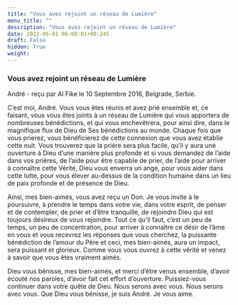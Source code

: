 ```yaml
---
title: "Vous avez rejoint un réseau de Lumière"
menu_title: ""
description: "Vous avez rejoint un réseau de Lumière"
date: 2022-06-01 06:00:01+00:245
draft: False
hidden: True
weight:
---
```

### Vous avez rejoint un réseau de Lumière

André - reçu par Al Fike le 10 Septembre 2016, Belgrade, Serbie.

C’est moi, André. Vous vous êtes réunis et avez prié ensemble et, ce faisant, vous vous êtes joints à un réseau de Lumière qui vous apportera de nombreuses bénédictions, et qui vous enchevêtrera, pour ainsi dire, dans le magnifique flux de Dieu de Ses bénédictions au monde. Chaque fois que vous prierez, vous bénéficierez de cette connexion que vous avez établie cette nuit. Vous trouverez que la prière sera plus facile, qu’il y aura une ouverture à Dieu d’une manière plus profonde et si vous demandez de l’aide dans vos prières, de l’aide pour être capable de prier, de l’aide pour arriver à connaître cette Vérité, Dieu vous enverra un ange, pour vous aider dans cette lutte, pour vous élever au-dessus de la condition humaine dans un lieu de paix profonde et de présence de Dieu.

Ainsi, mes bien-aimés, vous avez reçu un Don. Je vous invite à le poursuivre, à prendre le temps dans votre vie, dans votre esprit, de penser et de contempler, de prier et d’être tranquille, de rejoindre Dieu qui est toujours désireux de vous rejoindre. Tout ce qu’il faut, c’est un peu de temps, un peu de concentration, pour arriver à connaître ce désir de l’âme en vous et vous recevrez les réponses que vous cherchez, la puissante bénédiction de l’amour du Père et ceci, mes bien-aimés, aura un impact, sera puissant et glorieux. Comme vous vous ouvrez à cette vérité et venez à savoir que vous êtes vraiment aimés.

Dieu vous bénisse, mes bien-aimés, et merci d’être venus ensemble, d’avoir écouté nos paroles, d’avoir fait cet effort d’ouverture. Puissiez-vous continuer dans votre quête de Dieu. Nous serons avec vous. Nous serons avec vous. Que Dieu vous bénisse, je suis André. Je vous aime.
